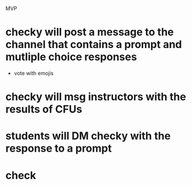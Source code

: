 
MVP
# checky will post a message to the channel that contains a prompt and mutliple choice responses
  - vote with emojis
# checky will msg instructors with the results of CFUs


# students will DM checky with the response to a prompt


# check
